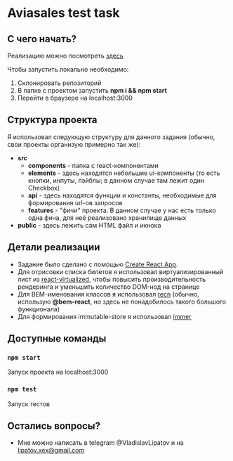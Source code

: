 # Aviasales test task

## С чего начать?

Реализацию можно посмотреть [здесь]()

Чтобы запустить локально необходимо:
1) Склонировать репозиторий
2) В папке с проектом запустить **npm i && npm start**
3) Перейти в браузере на localhost:3000

## Структура проекта

Я использовал следующую структуру для данного задания (обычно, свои проекты организую примерно так же):
- **src**
    - **components** - папка с react-компонентами
    - **elements** - здесь находятся небольшие ui-компоненты (то есть кнопки, инпуты, лэйблы; в данном случае там лежит один Checkbox)
    - **api** - здесь находятся функции и константы, необходимые для формирования url-ов запросов
    - **features** - "фичи" проекта. В данном случае у нас есть только одна фича, для неё реализовано хранилище данных
- **public** - здесь лежить сам HTML файл и икнока


## Детали реализации

- Задание было сделано с помощью [Create React App](https://github.com/facebook/create-react-app).
- Для отрисовки списка билетов я использовал виртуализированный лист из  [react-virtualized](https://github.com/bvaughn/react-virtualized), чтобы повысить производительность рендеринга и уменьшить количество DOM-нод на странице
- Для BEM-именования классов я использовал [recn](https://github.com/awinogradov/recn) (обычно, использую **@bem-react**, но здесь не понадобилось такого большого функционала)
- Для формирования immutable-store я использовал [immer](https://github.com/immerjs/immer)

## Доступные команды

### `npm start`

Запуск проекта на localhost:3000

### `npm test`

Запуск тестов

## Остались вопросы?

- Мне можно написать в telegram @VladislavLipatov и на lipatov.xex@gmail.com
